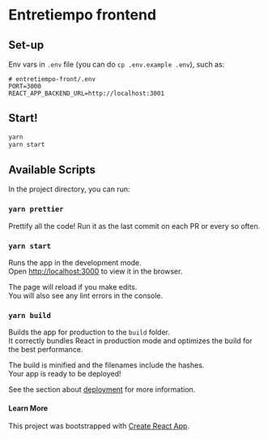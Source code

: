 # Entretiempo frontend

## Set-up

Env vars in `.env` file (you can do `cp .env.example .env`), such as:

```env
# entretiempo-front/.env
PORT=3000
REACT_APP_BACKEND_URL=http://localhost:3001
```

## Start!

```bash
yarn
yarn start
```

## Available Scripts

In the project directory, you can run:

### `yarn prettier`

Prettify all the code! Run it as the last commit on each PR or every so often.

### `yarn start`

Runs the app in the development mode.\
Open [http://localhost:3000](http://localhost:3000) to view it in the browser.

The page will reload if you make edits.\
You will also see any lint errors in the console.

### `yarn build`

Builds the app for production to the `build` folder.\
It correctly bundles React in production mode and optimizes the build for the best performance.

The build is minified and the filenames include the hashes.\
Your app is ready to be deployed!

See the section about [deployment](https://facebook.github.io/create-react-app/docs/deployment) for more information.

#### Learn More

This project was bootstrapped with [Create React App](https://github.com/facebook/create-react-app).
